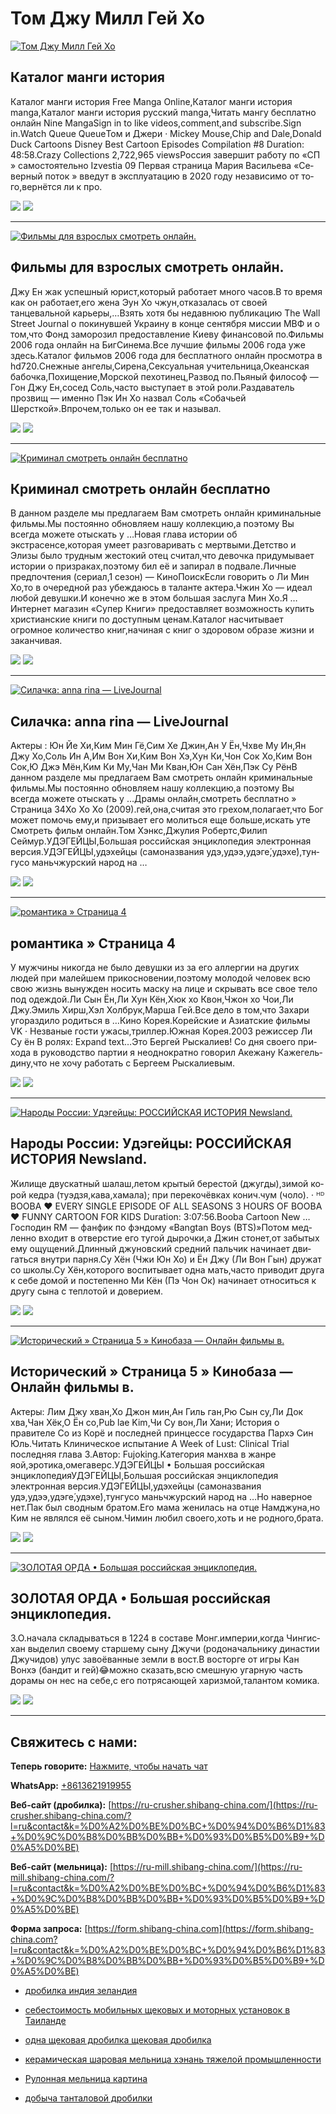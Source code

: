 # Том Джу Милл Гей Хо

<a href="https://swt.shibang-china.com/?l=ru&img&k=%D0%A2%D0%BE%D0%BC+%D0%94%D0%B6%D1%83+%D0%9C%D0%B8%D0%BB%D0%BB+%D0%93%D0%B5%D0%B9+%D0%A5%D0%BE" target="_blank">![Том Джу Милл Гей Хо](http://static.shibang-china.com/all-800x300/47.jpg)</a>

## Каталог манги история
Каталог манги история Free Manga Online,Каталог манги история manga,Каталог манги история русский manga,Читать мангу бесплатно онлайн Nine MangaSign in to like videos,comment,and subscribe.Sign in.Watch Queue QueueТом и Джери&nbsp;&#0183;&#32;Mickey Mouse,Chip and Dale,Donald Duck Cartoons Disney Best Cartoon Episodes Compilation #8 Duration: 48:58.Crazy Collections 2,722,965 viewsРос&#173;сия за&#173;вер&#173;шит ра&#173;бо&#173;ту по &#171;СП &#187; са&#173;мо&#173;сто&#173;я&#173;тель&#173;но Izvestia 09 Первая страница Ма&#173;рия Ва&#173;си&#173;лье&#173;ва &#171;Се&#173;вер&#173;ный по&#173;ток &#187; вве&#173;дут в экс&#173;плу&#173;а&#173;та&#173;цию в 2020 го&#173;ду неза&#173;ви&#173;си&#173;мо от то&#173;го,вер&#173;нёт&#173;ся ли к про.


<a href="https://whatsapp.shibangsoft.com/WhatsApp.php" target="_blank" title="WhatsApp">![](http://static.shibang-china.com/icon/whatsapp.png)</a> <a href="https://swt.shibang-china.com/?l=ru&icon&k=%D0%A2%D0%BE%D0%BC+%D0%94%D0%B6%D1%83+%D0%9C%D0%B8%D0%BB%D0%BB+%D0%93%D0%B5%D0%B9+%D0%A5%D0%BE" target="_blank">![](http://static.shibang-china.com/icon/chat-ru.png)</a>

---

<a href="https://swt.shibang-china.com/?l=ru&img&k=%D0%A2%D0%BE%D0%BC+%D0%94%D0%B6%D1%83+%D0%9C%D0%B8%D0%BB%D0%BB+%D0%93%D0%B5%D0%B9+%D0%A5%D0%BE" target="_blank">![Фильмы для взрослых смотреть онлайн.](http://static.shibang-china.com/all-800x300/1389.jpg)</a>

## Фильмы для взрослых смотреть онлайн.
Джу Ен жак успешный юрист,который работает много часов.В то время как он работает,его жена Эун Хо чжун,отказалась от своей танцевальной карьеры,…Взять хо&#173;тя бы недав&#173;нюю пуб&#173;ли&#173;ка&#173;цию The Wall Street Journal о по&#173;ки&#173;нув&#173;шей Укра&#173;и&#173;ну в кон&#173;це сен&#173;тяб&#173;ря мис&#173;сии МВФ и о том,что Фонд за&#173;мо&#173;ро&#173;зил предо&#173;став&#173;ле&#173;ние Ки&#173;е&#173;ву фи&#173;нан&#173;со&#173;вой по.Фильмы 2006 года онлайн на БигСинема.Все лучшие фильмы 2006 года уже здесь.Каталог фильмов 2006 года для бесплатного онлайн просмотра в hd720.Снежные ангелы,Сирена,Сексуальная учительница,Океанская бабочка,Похищение,Морской пехотинец,Развод по.Пьяный философ — Гон Джу Ен,сосед Соль,часто выступает в этой роли.Раздаватель прозвищ — именно Пэк Ин Хо назвал Соль &#171;Собачьей Шерсткой&#187;.Впрочем,только он ее так и называл.


<a href="https://whatsapp.shibangsoft.com/WhatsApp.php" target="_blank" title="WhatsApp">![](http://static.shibang-china.com/icon/whatsapp.png)</a> <a href="https://swt.shibang-china.com/?l=ru&icon&k=%D0%A2%D0%BE%D0%BC+%D0%94%D0%B6%D1%83+%D0%9C%D0%B8%D0%BB%D0%BB+%D0%93%D0%B5%D0%B9+%D0%A5%D0%BE" target="_blank">![](http://static.shibang-china.com/icon/chat-ru.png)</a>

---

<a href="https://swt.shibang-china.com/?l=ru&img&k=%D0%A2%D0%BE%D0%BC+%D0%94%D0%B6%D1%83+%D0%9C%D0%B8%D0%BB%D0%BB+%D0%93%D0%B5%D0%B9+%D0%A5%D0%BE" target="_blank">![Криминал смотреть онлайн бесплатно](http://static.shibang-china.com/all-800x300/827.jpg)</a>

## Криминал смотреть онлайн бесплатно
В данном разделе мы предлагаем Вам смотреть онлайн криминальные фильмы.Мы постоянно обновляем нашу коллекцию,а поэтому Вы всегда можете отыскать у …Новая глава истории об экстрасенсе,которая умеет разговаривать с мертвыми.Детство и Элизы было трудным жестокий отец считал,что девочка придумывает истории о призраках,поэтому бил её и запирал в подвале.Личные предпочтения (сериал,1 сезон) — КиноПоискЕсли говорить о Ли Мин Хо,то в очередной раз убеждаюсь в таланте актера.Чжин Хо — идеал любой девушки.И конечно же в этом большая заслуга Мин Хо.Я …Интернет магазин &#171;Супер Книги&#187; предоставляет возможность купить христианские книги по доступным ценам.Каталог насчитывает огромное количество книг,начиная с книг о здоровом образе жизни и заканчивая.


<a href="https://whatsapp.shibangsoft.com/WhatsApp.php" target="_blank" title="WhatsApp">![](http://static.shibang-china.com/icon/whatsapp.png)</a> <a href="https://swt.shibang-china.com/?l=ru&icon&k=%D0%A2%D0%BE%D0%BC+%D0%94%D0%B6%D1%83+%D0%9C%D0%B8%D0%BB%D0%BB+%D0%93%D0%B5%D0%B9+%D0%A5%D0%BE" target="_blank">![](http://static.shibang-china.com/icon/chat-ru.png)</a>

---

<a href="https://swt.shibang-china.com/?l=ru&img&k=%D0%A2%D0%BE%D0%BC+%D0%94%D0%B6%D1%83+%D0%9C%D0%B8%D0%BB%D0%BB+%D0%93%D0%B5%D0%B9+%D0%A5%D0%BE" target="_blank">![Силачка: anna rina — LiveJournal](http://static.shibang-china.com/all-800x300/1262.jpg)</a>

## Силачка: anna rina — LiveJournal
Актеры : Юн Йе Хи,Ким Мин Гё,Сим Хе Джин,Ан У Ён,Чхве Му Ин,Ян Джу Хо,Соль Ин А,Им Вон Хи,Ким Вон Хэ,Хун Ки,Чон Сок Хо,Ким Вон Сок,Ю Джэ Мён,Ким Ки Му,Чан Ми Кван,Юн Сан Хён,Пэк Су РёнВ данном разделе мы предлагаем Вам смотреть онлайн криминальные фильмы.Мы постоянно обновляем нашу коллекцию,а поэтому Вы всегда можете отыскать у …Драмы онлайн,смотреть бесплатно &#187; Страница 34Хо Хо Хо (2009).гей,она,считая это грехом,полагает,что Бог может помочь ему,и призывает его молиться еще больше,искать уте Смотреть фильм онлайн.Том Хэнкс,Джулия Робертс,Филип Сеймур.УДЭГЕЙЦЫ,Большая российская энциклопедия электронная версия.УДЭГЕ́ЙЦЫ,удэ&#173;хей&#173;цы (са&#173;мо&#173;на&#173;зва&#173;ния удэ,удээ,удэге́,удэхе́),тун&#173;гу&#173;со мань&#173;чжур&#173;ский на&#173;род на …


<a href="https://whatsapp.shibangsoft.com/WhatsApp.php" target="_blank" title="WhatsApp">![](http://static.shibang-china.com/icon/whatsapp.png)</a> <a href="https://swt.shibang-china.com/?l=ru&icon&k=%D0%A2%D0%BE%D0%BC+%D0%94%D0%B6%D1%83+%D0%9C%D0%B8%D0%BB%D0%BB+%D0%93%D0%B5%D0%B9+%D0%A5%D0%BE" target="_blank">![](http://static.shibang-china.com/icon/chat-ru.png)</a>

---

<a href="https://swt.shibang-china.com/?l=ru&img&k=%D0%A2%D0%BE%D0%BC+%D0%94%D0%B6%D1%83+%D0%9C%D0%B8%D0%BB%D0%BB+%D0%93%D0%B5%D0%B9+%D0%A5%D0%BE" target="_blank">![романтика &#187; Страница 4](http://static.shibang-china.com/all-800x300/414.jpg)</a>

## романтика &#187; Страница 4
У мужчины никогда не было девушки из за его аллергии на других людей при малейшем прикосновении,поэтому молодой человек всю свою жизнь вынужден носить маску на лице и скрывать все свое тело под одеждой.Ли Сын Ён,Ли Хун Кён,Хюк хо Квон,Чжон хо Чои,Ли Джу.Эмиль Хирш,Хэл Холбрук,Марша Гей.Все дело в том,что Захари угораздило родиться в …Кино Корея.Корейские и Азиатские фильмы VK&nbsp;&#0183;&#32;Незваные гости ужасы,триллер.Южная Корея.2003 режиссер Ли Су ён В ролях: Expand text…Это Бер&#173;гей Рыс&#173;ка&#173;ли&#173;ев! Со дня сво&#173;е&#173;го при&#173;хо&#173;да в руко&#173;вод&#173;ство пар&#173;тии я неод&#173;но&#173;крат&#173;но гово&#173;рил Аке&#173;жа&#173;ну Каже&#173;гель&#173;ди&#173;ну,что не хочу рабо&#173;тать с Бер&#173;ге&#173;ем Рыс&#173;ка&#173;ли&#173;е&#173;вым.


<a href="https://whatsapp.shibangsoft.com/WhatsApp.php" target="_blank" title="WhatsApp">![](http://static.shibang-china.com/icon/whatsapp.png)</a> <a href="https://swt.shibang-china.com/?l=ru&icon&k=%D0%A2%D0%BE%D0%BC+%D0%94%D0%B6%D1%83+%D0%9C%D0%B8%D0%BB%D0%BB+%D0%93%D0%B5%D0%B9+%D0%A5%D0%BE" target="_blank">![](http://static.shibang-china.com/icon/chat-ru.png)</a>

---

<a href="https://swt.shibang-china.com/?l=ru&img&k=%D0%A2%D0%BE%D0%BC+%D0%94%D0%B6%D1%83+%D0%9C%D0%B8%D0%BB%D0%BB+%D0%93%D0%B5%D0%B9+%D0%A5%D0%BE" target="_blank">![Народы России: Удэгейцы: РОССИЙСКАЯ ИСТОРИЯ Newsland.](http://static.shibang-china.com/all-800x300/819.jpg)</a>

## Народы России: Удэгейцы: РОССИЙСКАЯ ИСТОРИЯ Newsland.
Жи&#173;ли&#173;ще дву&#173;скат&#173;ный ша&#173;лаш,ле&#173;том кры&#173;тый бе&#173;ре&#173;стой (джу&#173;гды),зи&#173;мой ко&#173;рой кед&#173;ра (ту&#173;эд&#173;зя,ка&#173;ва,ха&#173;ма&#173;ла); при пе&#173;ре&#173;ко&#173;чёв&#173;ках ко&#173;нич.чум (чо&#173;ло).&nbsp;&#0183;&#32;ᴴᴰ BOOBA ♥ EVERY SINGLE EPISODE OF ALL SEASONS 3 HOURS OF BOOBA ♥ FUNNY CARTOON FOR KIDS Duration: 3:07:56.Booba Cartoon New …Господин RM — фанфик по фэндому &#171;Bangtan Boys (BTS)&#187;По&#173;том мед&#173;ленно вхо&#173;дит в от&#173;вер&#173;стие его ту&#173;гой ды&#173;роч&#173;ки,а Джин сто&#173;нет,от за&#173;бытых ему ощу&#173;щений.Длин&#173;ный джу&#173;нов&#173;ский сред&#173;ний паль&#173;чик на&#173;чина&#173;ет дви&#173;гать&#173;ся внут&#173;ри пар&#173;ня.Су Хён (Чжи Юн Хо) и Ён Джу (Ли Вон Гын) дружат со школы.Су Хён,которого воспитывает одна мать,часто приводит друга к себе домой и постепенно Ми Кён (Пэ Чон Ок) начинает относиться к другу сына с теплотой и доверием.


<a href="https://whatsapp.shibangsoft.com/WhatsApp.php" target="_blank" title="WhatsApp">![](http://static.shibang-china.com/icon/whatsapp.png)</a> <a href="https://swt.shibang-china.com/?l=ru&icon&k=%D0%A2%D0%BE%D0%BC+%D0%94%D0%B6%D1%83+%D0%9C%D0%B8%D0%BB%D0%BB+%D0%93%D0%B5%D0%B9+%D0%A5%D0%BE" target="_blank">![](http://static.shibang-china.com/icon/chat-ru.png)</a>

---

<a href="https://swt.shibang-china.com/?l=ru&img&k=%D0%A2%D0%BE%D0%BC+%D0%94%D0%B6%D1%83+%D0%9C%D0%B8%D0%BB%D0%BB+%D0%93%D0%B5%D0%B9+%D0%A5%D0%BE" target="_blank">![Исторический &#187; Страница 5 &#187; Кинобаза — Онлайн фильмы в.](http://static.shibang-china.com/all-800x300/481.jpg)</a>

## Исторический &#187; Страница 5 &#187; Кинобаза — Онлайн фильмы в.
Актеры: Лим Джу хван,Хо Джон мин,Ан Гиль ган,Рю Сын су,Ли Док хва,Чан Хёк,О Ён со,Pub lae Kim,Чи Су вон,Ли Хани; История о правителе Со из Корё и последней принцессе государства Пархэ Син Юль.Читать Клиническое испытание A Week of Lust: Clinical Trial последняя глава 3.Автор: Fujoking.Категория манхва в жанре яой,эротика,омегаверс.УДЭГЕЙЦЫ • Большая российская энциклопедияУДЭГЕЙЦЫ,Большая российская энциклопедия электронная версия.УДЭГЕ́ЙЦЫ,удэ&#173;хей&#173;цы (са&#173;мо&#173;на&#173;зва&#173;ния удэ,удээ,удэге́,удэхе́),тун&#173;гу&#173;со мань&#173;чжур&#173;ский на&#173;род на …Но на&#173;вер&#173;ное нет.Пак был свод&#173;ным бра&#173;том.Его ма&#173;ма же&#173;нилась на от&#173;це Нам&#173;джу&#173;на,но Ким не яв&#173;лялся её сы&#173;ном.Чи&#173;мин лю&#173;бил сво&#173;его,хоть и не род&#173;но&#173;го,бра&#173;та.


<a href="https://whatsapp.shibangsoft.com/WhatsApp.php" target="_blank" title="WhatsApp">![](http://static.shibang-china.com/icon/whatsapp.png)</a> <a href="https://swt.shibang-china.com/?l=ru&icon&k=%D0%A2%D0%BE%D0%BC+%D0%94%D0%B6%D1%83+%D0%9C%D0%B8%D0%BB%D0%BB+%D0%93%D0%B5%D0%B9+%D0%A5%D0%BE" target="_blank">![](http://static.shibang-china.com/icon/chat-ru.png)</a>

---

<a href="https://swt.shibang-china.com/?l=ru&img&k=%D0%A2%D0%BE%D0%BC+%D0%94%D0%B6%D1%83+%D0%9C%D0%B8%D0%BB%D0%BB+%D0%93%D0%B5%D0%B9+%D0%A5%D0%BE" target="_blank">![ЗОЛОТАЯ ОРДА • Большая российская энциклопедия.](http://static.shibang-china.com/all-800x300/1160.jpg)</a>

## ЗОЛОТАЯ ОРДА • Большая российская энциклопедия.
З.О.на&#173;ча&#173;ла скла&#173;ды&#173;вать&#173;ся в 1224 в со&#173;ста&#173;ве Монг.им&#173;пе&#173;рии,ко&#173;гда Чин&#173;гис&#173;хан вы&#173;де&#173;лил сво&#173;ему стар&#173;ше&#173;му сы&#173;ну Джу&#173;чи (ро&#173;до&#173;на&#173;чаль&#173;ни&#173;ку ди&#173;на&#173;стии Джу&#173;чи&#173;дов) улус за&#173;воё&#173;ван&#173;ные зем&#173;ли в вост.В восторге от игры Кан Вонхэ (бандит и гей)😂можно сказать,всю смешную угарную часть дорамы он нес на себе,с его потрясающей харизмой,талантом комика.

<a href="https://whatsapp.shibangsoft.com/WhatsApp.php" target="_blank" title="WhatsApp">![](http://static.shibang-china.com/icon/whatsapp.png)</a> <a href="https://swt.shibang-china.com/?l=ru&icon&k=%D0%A2%D0%BE%D0%BC+%D0%94%D0%B6%D1%83+%D0%9C%D0%B8%D0%BB%D0%BB+%D0%93%D0%B5%D0%B9+%D0%A5%D0%BE" target="_blank">![](http://static.shibang-china.com/icon/chat-ru.png)</a>

---
## Свяжитесь с нами:

**Теперь говорите:** [Нажмите, чтобы начать чат](https://swt.shibang-china.com?l=ru&contact&k=%D0%A2%D0%BE%D0%BC+%D0%94%D0%B6%D1%83+%D0%9C%D0%B8%D0%BB%D0%BB+%D0%93%D0%B5%D0%B9+%D0%A5%D0%BE)

**WhatsApp:**  [+8613621919955](https://whatsapp.shibangsoft.com/WhatsApp.php)

**Веб-сайт (дробилка):** [https://ru-crusher.shibang-china.com/](https://ru-crusher.shibang-china.com/?l=ru&contact&k=%D0%A2%D0%BE%D0%BC+%D0%94%D0%B6%D1%83+%D0%9C%D0%B8%D0%BB%D0%BB+%D0%93%D0%B5%D0%B9+%D0%A5%D0%BE)

**Веб-сайт (мельница):** [https://ru-mill.shibang-china.com/](https://ru-mill.shibang-china.com/?l=ru&contact&k=%D0%A2%D0%BE%D0%BC+%D0%94%D0%B6%D1%83+%D0%9C%D0%B8%D0%BB%D0%BB+%D0%93%D0%B5%D0%B9+%D0%A5%D0%BE)

**Форма запроса:** [https://form.shibang-china.com](https://form.shibang-china.com?l=ru&contact&k=%D0%A2%D0%BE%D0%BC+%D0%94%D0%B6%D1%83+%D0%9C%D0%B8%D0%BB%D0%BB+%D0%93%D0%B5%D0%B9+%D0%A5%D0%BE)

* [дробилка индия зеландия](../125/%D0%B4%D1%80%D0%BE%D0%B1%D0%B8%D0%BB%D0%BA%D0%B0%20%D0%B8%D0%BD%D0%B4%D0%B8%D1%8F%20%D0%B7%D0%B5%D0%BB%D0%B0%D0%BD%D0%B4%D0%B8%D1%8F.md)

* [себестоимость мобильных щековых и моторных установок в Таиланде](../123/%D1%81%D0%B5%D0%B1%D0%B5%D1%81%D1%82%D0%BE%D0%B8%D0%BC%D0%BE%D1%81%D1%82%D1%8C%20%D0%BC%D0%BE%D0%B1%D0%B8%D0%BB%D1%8C%D0%BD%D1%8B%D1%85%20%D1%89%D0%B5%D0%BA%D0%BE%D0%B2%D1%8B%D1%85%20%D0%B8%20%D0%BC%D0%BE%D1%82%D0%BE%D1%80%D0%BD%D1%8B%D1%85%20%D1%83%D1%81%D1%82%D0%B0%D0%BD%D0%BE%D0%B2%D0%BE%D0%BA%20%D0%B2%20%D0%A2%D0%B0%D0%B8%D0%BB%D0%B0%D0%BD%D0%B4%D0%B5.md)

* [одна щековая дробилка щековая дробилка](../124/%D0%BE%D0%B4%D0%BD%D0%B0%20%D1%89%D0%B5%D0%BA%D0%BE%D0%B2%D0%B0%D1%8F%20%D0%B4%D1%80%D0%BE%D0%B1%D0%B8%D0%BB%D0%BA%D0%B0%20%D1%89%D0%B5%D0%BA%D0%BE%D0%B2%D0%B0%D1%8F%20%D0%B4%D1%80%D0%BE%D0%B1%D0%B8%D0%BB%D0%BA%D0%B0.md)

* [керамическая шаровая мельница хэнань тяжелой промышленности](../121/%D0%BA%D0%B5%D1%80%D0%B0%D0%BC%D0%B8%D1%87%D0%B5%D1%81%D0%BA%D0%B0%D1%8F%20%D1%88%D0%B0%D1%80%D0%BE%D0%B2%D0%B0%D1%8F%20%D0%BC%D0%B5%D0%BB%D1%8C%D0%BD%D0%B8%D1%86%D0%B0%20%D1%85%D1%8D%D0%BD%D0%B0%D0%BD%D1%8C%20%D1%82%D1%8F%D0%B6%D0%B5%D0%BB%D0%BE%D0%B9%20%D0%BF%D1%80%D0%BE%D0%BC%D1%8B%D1%88%D0%BB%D0%B5%D0%BD%D0%BD%D0%BE%D1%81%D1%82%D0%B8.md)

* [Рулонная мельница картина](../121/%D0%A0%D1%83%D0%BB%D0%BE%D0%BD%D0%BD%D0%B0%D1%8F%20%D0%BC%D0%B5%D0%BB%D1%8C%D0%BD%D0%B8%D1%86%D0%B0%20%D0%BA%D0%B0%D1%80%D1%82%D0%B8%D0%BD%D0%B0.md)

* [добыча танталовой дробилки](../122/%D0%B4%D0%BE%D0%B1%D1%8B%D1%87%D0%B0%20%D1%82%D0%B0%D0%BD%D1%82%D0%B0%D0%BB%D0%BE%D0%B2%D0%BE%D0%B9%20%D0%B4%D1%80%D0%BE%D0%B1%D0%B8%D0%BB%D0%BA%D0%B8.md)